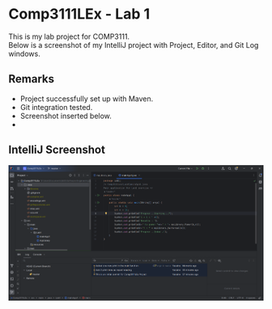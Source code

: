 # Comp3111LEx - Lab 1

This is my lab project for COMP3111.  
Below is a screenshot of my IntelliJ project with Project, Editor, and Git Log windows.

## Remarks
- Project successfully set up with Maven.
- Git integration tested.
- Screenshot inserted below.
- 
## IntelliJ Screenshot

![Project Screenshot](screenshot.png)
